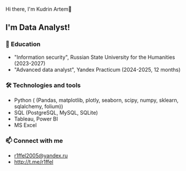 Hi there, I'm Kudrin Artem👋

## I'm Data Analyst!
### 🌱 Education
- "Information security", Russian State University for the Humanities (2023-2027)
- "Advanced data analyst", Yandex Practicum (2024-2025, 12 months) 
### 🛠 Technologies and tools
- Python ( (Pandas, matplotlib, plotly, seaborn, scipy, numpy, sklearn, sqlalchemy, folium))
- SQL (PostgreSQL, MySQL, SQLite)
- Tableau, Power BI
- MS Excel
### 📫 Connect with me
- r1ffel2005@yandex.ru
- http://t.me/r1ffel
<!--
**R1ffel/R1ffel** is a ✨ _special_ ✨ repository because its `README.md` (this file) appears on your GitHub profile.

Here are some ideas to get you started:

- 🔭 I’m currently working on ...
- 🌱 I’m currently learning ...
- 👯 I’m looking to collaborate on ...
- 🤔 I’m looking for help with ...
- 💬 Ask me about ...
- 📫 How to reach me: ...
- 😄 Pronouns: ...
- ⚡ Fun fact: ...
-->
